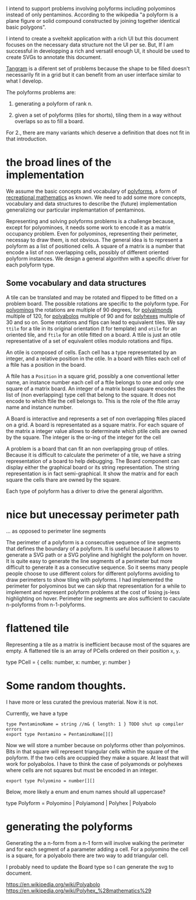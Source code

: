 I intend to support problems involving polyforms including polyominos instead
of only pentaminos. According to the wikipedia "a polyform is a plane figure or
solid compound constructed by joining together identical basic polygons".

I intend to create a sveltekit application with a rich UI but this document
focuses on the necessary data structure not the UI per se. But, If I am
successful in developping a rich and versatil enough UI, it should be used to
create SVGs to annotate this document.

[Tangram](https://en.wikipedia.org/wiki/Tangram) is a diferent set of problems
because the shape to be filled doesn't necessarily fit in a grid but it can
benefit from an user interface similar to what I develop. 

The polyforms problems are: 

1. generating a polyform of rank n. 

2. given a set
of polyforms (tiles for shorts), tiling them in a way without overlaps so as to
fill a board.

For 2., there are many variants which deserve a definition that does not
fit in that introduction.

# the broad lines of the implementation

We assume the basic concepts and vocabulary of [polyforms](https://en.wikipedia.org/wiki/Polyform), a form of
[recreational mathematics](https://en.wikipedia.org/wiki/Recreational_mathematics) as known. We need to add some more concepts, vocabulary and data structures to describe the (future) implementation
generalizing our particular implemantation of pentaminos.

Representing and solving polyforms problems is a challenge because, except for
polyominoes, it needs some work to encode it as a matrix occupancy problem.
Even for polyominos, representing their perimeter, necessay to draw them, is
not obvious. The general idea is to represent a polyform as a list of
positioned cells. A square of a matrix is a number that encode a list of non
overlapping cells, possibly of different oriented polyform instances. We design
a general algorithm with a specific driver for each polyform type.

## Some vocabulary and data structures

A tile can be translated and may be rotated and flipped to be fitted on a
problem board. The possible rotations are specific to the polyform type. For
[polyominos](https://en.wikipedia.org/wiki/Polyomino) the rotations are
multiple of 90 degrees, for
[polyalmonds](https://en.wikipedia.org/wiki/Polyiamond) multiple of 120, for
[polyabolos](https://en.wikipedia.org/wiki/Polyabolo) multiple of 90 and for
[polyhexes](https://en.wikipedia.org/wiki/Polyhex) multiple of 30 and so on.
Some rotations and flips can lead to equivalent tiles. We say `ttile` for a
tile in its original orientation (t for template) and `otile` for an oriented
tile, and `ftile` for an otile fitted on a board. A ttile is just an otile
representative of a set of equivalent otiles modulo rotations and flips.

An otile is composed of cells. Each cell has a type representated by an
integer, and a relative position in the otile. In a board with ftiles each cell
of a ftile has a position in the board.

A ftile has a `Position` in a square grid, possibly a one conventional letter
name, an instance number each cell of a ftile belongs to one and only one
square of a matrix board. An integer of a matrix board square encodes the list
of (non everlapping) type cell that belong to the square. It does not encode to
which ftile the cell belongs to. This is the role of the ftile array name and
instance number.

A Board is interactive and represents a set of non overlapping ftiles placed on
a grid. A board is representated as a square matrix. For each square of the
matrix a integer value allows to determinate which ptile cells are owned by the
square. The integer is the or-ing of the integer for the cell

A problem is a board that can fit an non overlapping group of otiles. Because
it is difficult to calculate the perimeter of a tile, we have a string
representation of a board to help debugging. The Board component can display
either the graphical board or its string representation. The string
representation is in fact semi-graphical. It show the matrix and for each
square the cells thare are owned by the square.


Each type of polyform has a driver to drive the general algorithm.

# nice but unecessay perimeter path

... as opposed to perimeter line segments

The perimeter of a polyform is a consecutive sequence of line segments that
defines the boundary of a polyform. It is useful because it allows to 
generate a SVG path or a SVG polyline and highlight the polyform on hover.
It is quite easy to generate the line segments of a perimeter but more
difficult to generate it as a consecutive sequence. So it seems many people            people choose to use different colors for different polyforms avoiding to
draw perimeters to show tiling with polyforms.
I had implemented the perimeter for polyominos but we can skip that
representation for a while to implement and represent polyform problems
at the cost of losing js-less highlighting on hover.
Perimeter line segments are alos sufficient to caculate n-polyforms from
n-1-polyforms.

# flattened tile

Representing a tile as a matrix is inefficient because most of the squares are empty. A flattened tile is an array of PCells ordered on their position `x`, `y`.

type PCell = { cells: number,  x: number, y: number }

# Some random thoughts.

I have more or less curated the previous material. Now it is not.

Currently, we  have a type 

```
type PentaminoName = string //m& { length: 1 } TODO shut up compiler errors
export type Pentamino = PentaminoName[][]
```

Now we will store a number because on polyforms other than 
polyominos. Bits in that square will represent triangular cells within the square of the polyform. If the two cells are ocuppied they make a
square.
At least that will work for polyabolos.
I have to think the case of polyamonds or polyhexes where cells are
not squares but must be encoded in an integer.

```export type Polyomino = number[][]```

Below, more likely a enum and enum names should all uppercase?

type Polyform = Polyomino | Polyiamond | Polyhex | Polyabolo

# generating the polyforms

Generating the a n-form from a n-1 form will involve walking the
perimeter and for each segment of a parameter adding a cell.
For a polyomino the cell is a square, for a polyabolo there are two
way to add triangular cell.

I probably need to update the Board type so I can generate the 
svg to document. 

https://en.wikipedia.org/wiki/Polyabolo
https://en.wikipedia.org/wiki/Polyhex_%28mathematics%29